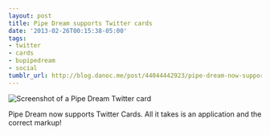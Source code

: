 ```yaml
---
layout: post
title: Pipe Dream supports Twitter cards
date: '2013-02-26T00:15:38-05:00'
tags:
- twitter
- cards
- bupipedream
- social
tumblr_url: http://blog.danoc.me/post/44044442923/pipe-dream-now-supports-twitter-cards-all-it
---
```


![Screenshot of a Pipe Dream Twitter card](/public/img/posts/pipe-dream-twitter-cards.png)


Pipe Dream now supports Twitter Cards. All it takes is an application and the correct markup!
